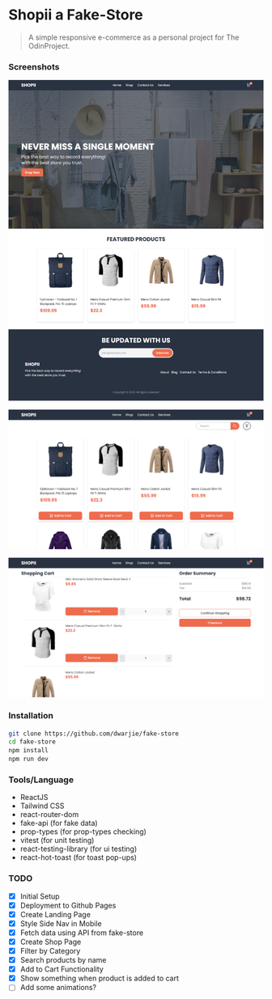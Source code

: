 # Shopii a Fake-Store

> A simple responsive e-commerce as a personal project for The OdinProject.

### Screenshots

![Landing Page](src/assets/landing-page.png)

![Shop Page](src/assets/shop-page.png)

![Cart Page](src/assets/cart-page.png)

### Installation

```bash
git clone https://github.com/dwarjie/fake-store
cd fake-store
npm install
npm run dev
```

### Tools/Language

- ReactJS
- Tailwind CSS
- react-router-dom
- fake-api (for fake data)
- prop-types (for prop-types checking)
- vitest (for unit testing)
- react-testing-library (for ui testing)
- react-hot-toast (for toast pop-ups)

### TODO

- [x] Initial Setup
- [x] Deployment to Github Pages
- [x] Create Landing Page
- [x] Style Side Nav in Mobile
- [x] Fetch data using API from fake-store
- [x] Create Shop Page
- [x] Filter by Category
- [x] Search products by name
- [x] Add to Cart Functionality
- [x] Show something when product is added to cart
- [ ] Add some animations?

